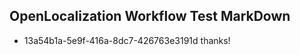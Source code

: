## OpenLocalization Workflow Test MarkDown
* 13a54b1a-5e9f-416a-8dc7-426763e3191d thanks!

<!--HONumber=Aug16_HO5-->



